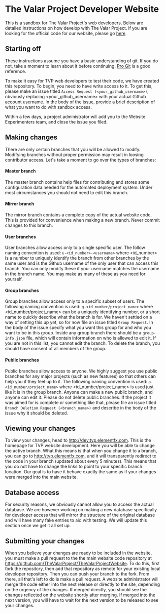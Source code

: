 # The Valar Project Developer Website
This is a sandbox for The Valar Project's web developers. Below are detailed instructions on how develop with The Valar Project. If you are looking for the official code for our website, please go [here](https://github.com/TheValarProject/TheValarProjectWebsite).

## Starting off
These instructions assume you have a basic understanding of git. If you do not, take a moment to learn about it before continuing. [Pro Git](https://git-scm.com/book/en/v2) is a good reference.

To make it easy for TVP web developers to test their code, we have created this repository. To begin, you need to have write access to it. To get this, please make an issue titled `Access Request (<your_github_username>)`, obviously replacing <your_github_username> with your actual Github account username. In the body of the issue, provide a brief description of what you want to do with sandbox access.

Within a few days, a project administrator will add you to the Website Experimenters team, and close the issue you filed.

## Making changes
There are only certain branches that you will be allowed to modify. Modifying branches without proper permission may result in loosing contributor access. Let's take a moment to go over the types of branches:

#### Master branch
The master branch contains help files for contributing and stores some configuration data needed for the automated deployment system. Under most circumstances you should not need to edit this branch.

#### Mirror branch
The mirror branch contains a complete copy of the actual website code. This is provided for convenience when making a new branch. Never commit changes to this branch.

#### User branches
User branches allow access only to a single specific user. The follow naming convention is used: `u-<id_number>-<username>` where <id_number> is a number to uniquely identify the branch from other branches by the same user and <username> is the Github username of the only user that can access this branch. You can only modify these if your username matches the username in the branch name. You may make as many of these as you need for yourself.

#### Group branches
Group branches allow access only to a specific subset of users. The following naming convention is used: `g-<id_number/project_name>` where <id_number/project_name> can be a uniquely identifying number, or a short name to quickly describe what the branch is for. We haven't settled on a way of setting this up yet, so for now file an issue titled `Group Request`. In the body of the issue specify what you want this group for and who you want to be in this group. Inside any group branch there should be a `group-info.json` file, which will contain information on who is allowed to edit it. If you are not in this list, you cannot edit the branch. To delete the branch, you should have consent of all members of the group.

#### Public branches
Public branches allow access to anyone. We highly suggest you use public branches for any major projects (such as new features) so that others can help you if they feel up to it. The following naming convention is used: `p-<id_number/project_name>` where <id_number/project_name> is used just like it is in the group branch. Anyone can make a new public branch, and anyone can edit it. Please do not delete public branches. If the project it was aimed for is complete or something like that, please file an issue titled `Branch Deletion Request (<branch_name>)` and describe in the body of the issue why it should be deleted.

## Viewing your changes
To view your changes, head to http://dev.tvp.elementfx.com. This is the homepage for TVP website development. Here you will be able to change the active branch. What this means is that when you change it to a branch, you can go to http://tvp.elementfx.com, and it will transparently redirect to the code in your branch (updated about every 5 minutes). This means that you do not have to change the links to point to your specific branch location. Our goal is to have it behave exactly the same as if your changes were merged into the main website.

## Database access
For security reasons, we obviously cannot allow you to access the actual database. We are however working on making a new database specifically for developer access that will mirror the structure of the original database and will have many fake entries to aid with testing. We will update this section once we get it all set up.

## Submitting your changes
When you believe your changes are ready to be included in the website, you must make a pull request to the the main website code repository at https://github.com/TheValarProject/TheValarProjectWebsite. To do this, first fork the repository, then add that repository as remote for your existing local developer repository. Then you can push your branch to the fork. From there, all that's left to do is make a pull request. A website administrator will merge the code either into the next release or directly to the site, depending on the urgency of the changes. If merged directly, you should see the changes reflected on the website shortly after merging. If merged into the next version, you will have to wait for the next version to be released to see your changes.